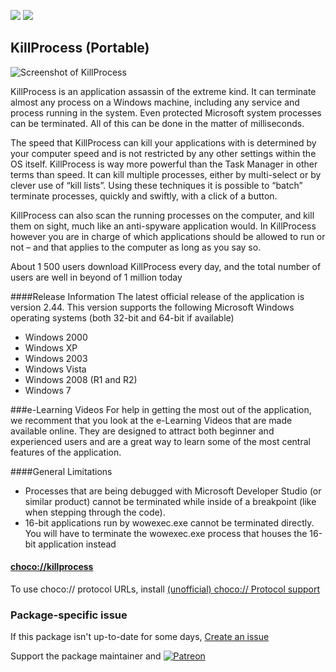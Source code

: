 [![](https://img.shields.io/chocolatey/v/killprocess?color=green&label=killprocess)](https://chocolatey.org/packages/killprocess) [![](https://img.shields.io/chocolatey/dt/killprocess)](https://chocolatey.org/packages/killprocess)

## KillProcess (Portable)

![Screenshot of KillProcess](http://orangelampsoftware.com/blog/uploaded_images/KillProcess2.43Beta_C5AE/screenshot9.jpg)
	
KillProcess is an application assassin of the extreme kind. It can terminate almost any process on a Windows machine, including any service and process running in the system. Even protected Microsoft system processes can be terminated. All of this can be done in the matter of milliseconds.

The speed that KillProcess can kill your applications with is determined by your computer speed and is not restricted by any other settings within the OS itself. KillProcess is way more powerful than the Task Manager in other terms than speed. It can kill multiple processes, either by multi-select or by clever use of “kill lists”. Using these techniques it is possible to “batch” terminate processes, quickly and swiftly, with a click of a button.

KillProcess can also scan the running processes on the computer, and kill them on sight, much like an anti-spyware application would. In KillProcess however you are in charge of which applications should be allowed to run or not – and that applies to the computer as long as you say so.

About 1 500 users download KillProcess every day, and the total number of users are well in beyond of 1 million today

####Release Information
The latest official release of the application is version 2.44. This version supports the following Microsoft Windows operating systems (both 32-bit and 64-bit if available)

* Windows 2000
* Windows XP
* Windows 2003
* Windows Vista
* Windows 2008 (R1 and R2)
* Windows 7

###e-Learning Videos
For help in getting the most out of the application, we recomment that you look at the e-Learning Videos that are made available online. They are designed to attract both beginner and experienced users and are a great way to learn some of the most central features of the application.

####General Limitations
* Processes that are being debugged with Microsoft Developer Studio (or similar product) cannot be terminated while inside of a breakpoint (like when stepping through the code).
* 16-bit applications run by wowexec.exe cannot be terminated directly. You will have to terminate the wowexec.exe process that houses the 16-bit application instead

#### [choco://killprocess](choco://killprocess)
To use choco:// protocol URLs, install [(unofficial) choco:// Protocol support ](https://chocolatey.org/packages/choco-protocol-support)

### Package-specific issue
If this package isn't up-to-date for some days, [Create an issue](https://github.com/tunisiano187/Chocolatey-packages/issues/new/choose)

Support the package maintainer and [![Patreon](https://cdn.jsdelivr.net/gh/tunisiano187/Chocolatey-packages@d15c4e19c709e7148588d4523ffc6dd3cd3c7e5e/icons/patreon.png)](https://www.patreon.com/bePatron?u=39585820)
